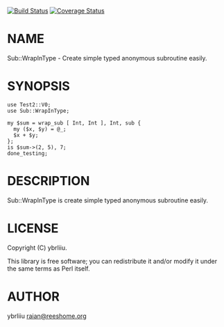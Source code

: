 [![Build Status](https://circleci.com/gh/ybrliiu/p5-Sub-WrapInType.svg)](https://circleci.com/gh/ybrliiu/p5-Sub-WrapInType) [![Coverage Status](http://codecov.io/github/ybrliiu/p5-Sub-WrapInType/coverage.svg?branch=master)](https://codecov.io/github/ybrliiu/p5-Sub-WrapInType?branch=master)
# NAME

Sub::WrapInType - Create simple typed anonymous subroutine easily.

# SYNOPSIS

    use Test2::V0;
    use Sub::WrapInType;

    my $sum = wrap_sub [ Int, Int ], Int, sub {
      my ($x, $y) = @_;
      $x + $y;
    };
    is $sum->(2, 5), 7;
    done_testing;

# DESCRIPTION

Sub::WrapInType is create simple typed anonymous subroutine easily.

# LICENSE

Copyright (C) ybrliiu.

This library is free software; you can redistribute it and/or modify
it under the same terms as Perl itself.

# AUTHOR

ybrliiu <raian@reeshome.org>
